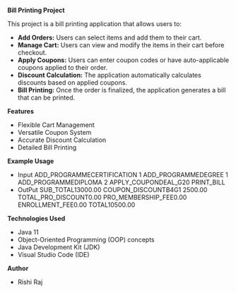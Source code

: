 **Bill Printing Project**

This project is a bill printing application that allows users to:

* **Add Orders:** Users can select items and add them to their cart.
* **Manage Cart:** Users can view and modify the items in their cart before checkout.
* **Apply Coupons:** Users can enter coupon codes or have auto-applicable coupons applied to their order.
* **Discount Calculation:** The application automatically calculates discounts based on applied coupons.
* **Bill Printing:** Once the order is finalized, the application generates a bill that can be printed.

**Features**
* Flexible Cart Management
* Versatile Coupon System
* Accurate Discount Calculation
* Detailed Bill Printing

**Example Usage**
* Input
ADD_PROGRAMMECERTIFICATION 1
ADD_PROGRAMMEDEGREE 1 
ADD_PROGRAMMEDIPLOMA 2
APPLY_COUPONDEAL_G20
PRINT_BILL	
* OutPut
SUB_TOTAL13000.00
COUPON_DISCOUNTB4G1 2500.00
TOTAL_PRO_DISCOUNT0.00
PRO_MEMBERSHIP_FEE0.00
ENROLLMENT_FEE0.00
TOTAL10500.00

**Technologies Used**
* Java 11
* Object-Oriented Programming (OOP) concepts
* Java Development Kit (JDK)
* Visual Studio Code (IDE)

**Author**

* Rishi Raj

